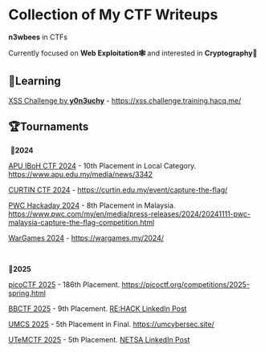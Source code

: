 # Collection of My CTF Writeups

**n3wbees** in CTFs

Currently focused on **Web Exploitation🕸️** and interested in **Cryptography🔑**

## 📖Learning

[XSS Challenge by **y0n3uchy**](Learning/XSS%20Challenge/) - https://xss.challenge.training.hacq.me/

## 🏆Tournaments

&nbsp;**🚩2024**

[APU IBoH CTF 2024](Tournaments/APU%20IBoH%202024/) - 10th Placement in Local Category. https://www.apu.edu.my/media/news/3342

[CURTIN CTF 2024](Tournaments/CURTIN%20CTF%202024/) - https://curtin.edu.my/event/capture-the-flag/

[PWC Hackaday 2024](Tournaments/PWC%20Hackaday%202024/) - 8th Placement in Malaysia. https://www.pwc.com/my/en/media/press-releases/2024/20241111-pwc-malaysia-capture-the-flag-competition.html

[WarGames 2024](Tournaments/WarGames%202024/) - https://wargames.my/2024/

&thinsp;

**🚩2025**

[picoCTF 2025](Tournaments/picoCTF%202025/) - 186th Placement. https://picoctf.org/competitions/2025-spring.html

[BBCTF 2025](Tournaments/BBCTF%202025/) - 9th Placement. [RE:HACK LinkedIn Post](https://www.linkedin.com/posts/rehack-xyz_reun10n-ctf-cybersecurity-activity-7326881447170969600-8kH0?utm_source=share&utm_medium=member_desktop&rcm=ACoAAE2wMt8B8VXY2pohQ7YoLZP3GkVFrg9rNVA)

[UMCS 2025](Tournaments/UMCS%202025/) - 5th Placement in Final. https://umcybersec.site/

[UTeMCTF 2025](Tournaments/UTeMCTF%202025/) - 5th Placement. [NETSA LinkedIn Post](https://www.linkedin.com/posts/sarahmjufri_network-and-security-student-association-activity-7323264664757317633-k3xI?utm_source=share&utm_medium=member_desktop&rcm=ACoAAE2wMt8B8VXY2pohQ7YoLZP3GkVFrg9rNVA)
